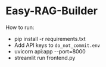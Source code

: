 # Easy-RAG-Builder

How to run:
- pip install -r requirements.txt
- Add API keys to `do_not_commit.env`
- uvicorn api:app --port=8000
- streamlit run frontend.py
